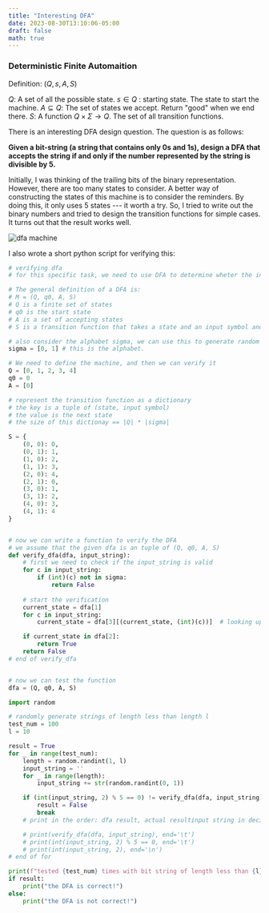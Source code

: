 ```yaml
---
title: "Interesting DFA"
date: 2023-08-30T13:10:06-05:00
draft: false
math: true
---
```


### Deterministic Finite Automaition

Definition: $(Q, s, A, S)$

$Q$: A set of all the possible state.
$s \in Q$ : starting state. The state to start the machine. 
$A \subseteq Q$: The set of states we accept. Return "good" when we end there. 
$S$: A function $Q \times \Sigma \rightarrow Q$. The set of all transition functions.



There is an interesting DFA design question. The question is as follows:

**Given a bit-string (a string that contains only 0s and 1s), design a DFA that accepts the string if and only if the number represented by the string is divisible by 5.**

Initially, I was thinking of the trailing bits of the binary representation. However, there are too many states to consider. A better way of constructing the states of this machine is to consider the reminders. By doing this, it only uses 5 states --- it worth a try. So, I tried to write out the binary numbers and tried to design the transition functions for simple cases. It turns out that the result works well.

![dfa machine](../myimg/dfa/dfa.png)

I also wrote a short python script for verifying this:

```python
# verifying dfa
# for this specific task, we need to use DFA to determine wheter the incomming bit string can be divible by 5. 

# The general definition of a DFA is: 
# M = (Q, q0, A, S)
# Q is a finite set of states
# q0 is the start state
# A is a set of accepting states
# S is a transition function that takes a state and an input symbol and returns a state

# also consider the alphabet sigma, we can use this to generate random inputs
sigma = [0, 1] # this is the alphabet.

# We need to define the machine, and then we can verify it
Q = [0, 1, 2, 3, 4]
q0 = 0
A = [0]

# represent the transition function as a dictionary
# the key is a tuple of (state, input symbol)
# the value is the next state
# the size of this dictionay == |Q| * |sigma|

S = {
    (0, 0): 0,
    (0, 1): 1,
    (1, 0): 2, 
    (1, 1): 3,
    (2, 0): 4,
    (2, 1): 0,
    (3, 0): 1,
    (3, 1): 2,
    (4, 0): 3,
    (4, 1): 4
}


# now we can write a function to verify the DFA
# we assume that the given dfa is an tuple of (Q, q0, A, S)
def verify_dfa(dfa, input_string):
    # first we need to check if the input_string is valid
    for c in input_string:
        if (int)(c) not in sigma:
            return False
    
    # start the verification
    current_state = dfa[1]
    for c in input_string:
        current_state = dfa[3][(current_state, (int)(c))]  # looking up the dict for the next state 

    if current_state in dfa[2]:
        return True
    return False
# end of verify_dfa


# now we can test the function
dfa = (Q, q0, A, S)

import random

# randomly generate strings of length less than length l
test_num = 100
l = 10

result = True
for _ in range(test_num):
    length = random.randint(1, l)
    input_string = ''
    for _ in range(length):
        input_string += str(random.randint(0, 1))

    if (int(input_string, 2) % 5 == 0) != verify_dfa(dfa, input_string):
        result = False
        break
    # print in the order: dfa result, actual resultinput string in decimal, seperated by tab

    # print(verify_dfa(dfa, input_string), end='\t')
    # print(int(input_string, 2) % 5 == 0, end='\t')
    # print(int(input_string, 2), end='\n')
# end of for

print(f"tested {test_num} times with bit string of length less than {l}, ", end="")
if result:
    print("the DFA is correct!")
else:
    print("the DFA is not correct!")

```

